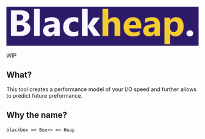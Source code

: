 ![Blackheap Logo](./icon.png)

WIP

## What?

This tool creates a performance model of your I/O speed and further allows to predict future preformance.

## Why the name?
`blackbox => Box<> => Heap`

